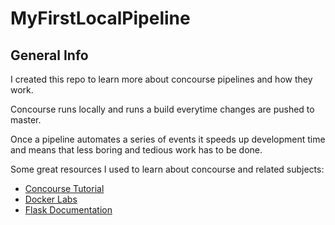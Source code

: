 # MyFirstLocalPipeline

## General Info

I created this repo to learn more about concourse pipelines and how they work. 

Concourse runs locally and runs a build everytime changes are pushed to master. 

Once a pipeline automates a series of events it speeds up development time and means that less boring and tedious work has to be done. 

Some great resources I used to learn about concourse and related subjects: 

* [Concourse Tutorial](https://concoursetutorial.com/)
* [Docker Labs](https://github.com/docker/labs/blob/master/beginner/chapters/webapps.md#232-write-a-dockerfile)
* [Flask Documentation](https://flask.palletsprojects.com/en/1.1.x/quickstart/)
